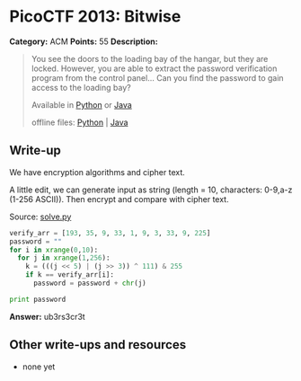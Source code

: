 # PicoCTF 2013: Bitwise

**Category:** ACM
**Points:** 55
**Description:**

> You see the doors to the loading bay of the hangar, but they are locked. However, you are able to extract the password verification program from the control panel... Can you find the password to gain access to the loading bay?
>
> Available in [Python](https://2013.picoctf.com/problems/bit.py) or [Java](https://2013.picoctf.com/problems/Bit.java)
>
> offline files: [Python](bitwise.py) | [Java](bitwise.java)

## Write-up

We have encryption algorithms and cipher text.

A little edit, we can generate input as string (length = 10, characters: 0-9,a-z (1-256 ASCII)).
Then encrypt and compare with cipher text.

Source: [solve.py](solve.py)

```python
verify_arr = [193, 35, 9, 33, 1, 9, 3, 33, 9, 225]
password = ""
for i in xrange(0,10):
  for j in xrange(1,256):
    k = (((j << 5) | (j >> 3)) ^ 111) & 255
    if k == verify_arr[i]:
      password = password + chr(j)

print password
```

**Answer:** ub3rs3cr3t

## Other write-ups and resources

* none yet